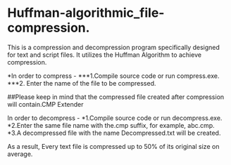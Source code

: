 # Huffman-algorithmic_file-compression.

This is a compression and decompression program specifically designed for text and script files. 
It utilizes the Huffman Algorithm to achieve compression. 

*In order to compress -
***1.Compile source code or run compress.exe.
***2. Enter the name of the file to be compressed.

##Please keep in mind that the compressed file created after compression will contain.CMP Extender

In order to decompress -
*1.Compile source code or run decompress.exe.
*2.Enter the same file name with the.cmp suffix, for example, abc.cmp.
*3.A decompressed file with the name Decompressed.txt will be created.


As a result,
Every text file is compressed up to 50% of its original size on average.


